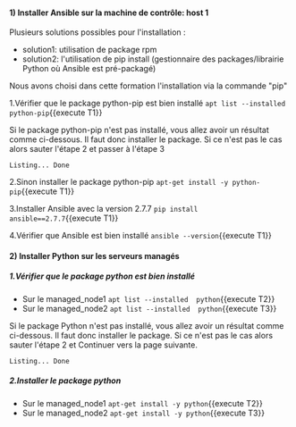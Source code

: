 
#### 1) Installer Ansible sur la machine de contrôle: host 1

Plusieurs solutions possibles pour l'installation :

- solution1: utilisation de package rpm
- solution2: l'utilisation de pip install   (gestionnaire des packages/librairie Python où Ansible est pré-packagé)

Nous avons choisi dans cette formation l'installation via la commande "pip"

1.Vérifier que le package python-pip est bien installé
   `apt list --installed python-pip`{{execute T1}}
  
Si le package python-pip n'est pas installé, vous allez avoir un résultat comme ci-dessous. Il faut donc installer le package.
Si ce n'est pas le cas alors sauter l'étape 2 et passer à l'étape 3

```
Listing... Done
```

2.Sinon installer le package python-pip
   `apt-get install -y python-pip`{{execute T1}} 

3.Installer Ansible avec la version 2.7.7
   `pip install ansible==2.7.7`{{execute T1}}
   
4.Vérifier que Ansible est bien installé
   `ansible --version`{{execute T1}}
   
   
#### 2) Installer Python sur les serveurs managés
##### 1.Vérifier que le package python est bien installé
- Sur le managed_node1 `apt list --installed  python`{{execute T2}}
- Sur le managed_node2 `apt list --installed  python`{{execute T3}}

Si le package Python n'est pas installé, vous allez avoir un résultat comme ci-dessous. Il faut donc installer le package.
Si ce n'est pas le cas alors sauter l'étape 2 et Continuer vers la page suivante.
```
Listing... Done
```

##### 2.Installer le package python
- Sur le managed_node1 `apt-get install -y python`{{execute T2}}
- Sur le managed_node2 `apt-get install -y python`{{execute T3}}
